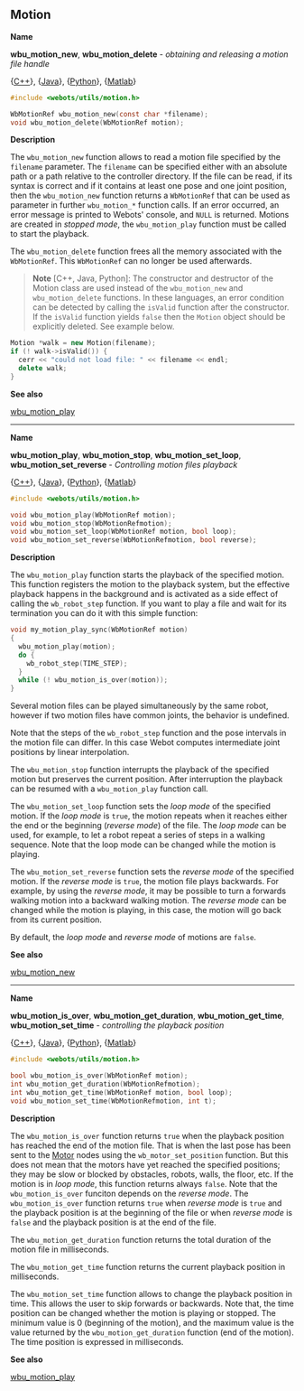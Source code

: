 ## Motion

**Name**

**wbu\_motion\_new**, **wbu\_motion\_delete** - *obtaining and releasing a motion file handle*

{[C++](cpp-api.md#cpp_motion)}, {[Java](java-api.md#java_motion)}, {[Python](python-api.md#python_motion)}, {[Matlab](matlab-api.md#matlab_motion)}

```c
#include <webots/utils/motion.h>

WbMotionRef wbu_motion_new(const char *filename);
void wbu_motion_delete(WbMotionRef motion);
```

**Description**

The `wbu_motion_new` function allows to read a motion file specified by the `filename` parameter.
The `filename` can be specified either with an absolute path or a path relative to the controller directory.
If the file can be read, if its syntax is correct and if it contains at least one pose and one joint position, then the `wbu_motion_new` function returns a `WbMotionRef` that can be used as parameter in further `wbu_motion_*` function calls.
If an error occurred, an error message is printed to Webots' console, and `NULL` is returned.
Motions are created in *stopped mode*, the `wbu_motion_play` function must be called to start the playback.

The `wbu_motion_delete` function frees all the memory associated with the `WbMotionRef`.
This `WbMotionRef` can no longer be used afterwards.

> **Note** [C++, Java, Python]: The constructor and destructor of the Motion class are used instead of the `wbu_motion_new` and `wbu_motion_delete` functions.
In these languages, an error condition can be detected by calling the `isValid` function after the constructor.
If the `isValid` function yields `false` then the `Motion` object should be explicitly deleted.
See example below.

```cpp
Motion *walk = new Motion(filename);
if (! walk->isValid()) {
  cerr << "could not load file: " << filename << endl;
  delete walk;
}
```

**See also**

[wbu\_motion\_play](#wbu_motion_play)

---

**Name**

**wbu\_motion\_play**, **wbu\_motion\_stop**, **wbu\_motion\_set\_loop**, **wbu\_motion\_set\_reverse** - *Controlling motion files playback*

{[C++](cpp-api.md#cpp_motion)}, {[Java](java-api.md#java_motion)}, {[Python](python-api.md#python_motion)}, {[Matlab](matlab-api.md#matlab_motion)}

```c
#include <webots/utils/motion.h>

void wbu_motion_play(WbMotionRef motion);
void wbu_motion_stop(WbMotionRefmotion);
void wbu_motion_set_loop(WbMotionRef motion, bool loop);
void wbu_motion_set_reverse(WbMotionRefmotion, bool reverse);
```

**Description**

The `wbu_motion_play` function starts the playback of the specified motion.
This function registers the motion to the playback system, but the effective playback happens in the background and is activated as a side effect of calling the `wb_robot_step` function.
If you want to play a file and wait for its termination you can do it with this simple function:

```c
void my_motion_play_sync(WbMotionRef motion)
{
  wbu_motion_play(motion);
  do {
    wb_robot_step(TIME_STEP);
  }
  while (! wbu_motion_is_over(motion));
}
```

Several motion files can be played simultaneously by the same robot, however if two motion files have common joints, the behavior is undefined.

Note that the steps of the `wb_robot_step` function and the pose intervals in the motion file can differ.
In this case Webot computes intermediate joint positions by linear interpolation.

The `wbu_motion_stop` function interrupts the playback of the specified motion but preserves the current position.
After interruption the playback can be resumed with a `wbu_motion_play` function call.

The `wbu_motion_set_loop` function sets the *loop mode* of the specified motion.
If the *loop mode* is `true`, the motion repeats when it reaches either the end or the beginning (*reverse mode*) of the file.
The *loop mode* can be used, for example, to let a robot repeat a series of steps in a walking sequence.
Note that the loop mode can be changed while the motion is playing.

The `wbu_motion_set_reverse` function sets the *reverse mode* of the specified motion.
If the *reverse mode* is `true`, the motion file plays backwards.
For example, by using the *reverse mode*, it may be possible to turn a forwards walking motion into a backward walking motion.
The *reverse mode* can be changed while the motion is playing, in this case, the motion will go back from its current position.

By default, the *loop mode* and *reverse mode* of motions are `false`.

**See also**

[wbu\_motion\_new](#wbu_motion_new)

---

**Name**

**wbu\_motion\_is\_over**, **wbu\_motion\_get\_duration**, **wbu\_motion\_get\_time**, **wbu\_motion\_set\_time** - *controlling the playback position*

{[C++](cpp-api.md#cpp_motion)}, {[Java](java-api.md#java_motion)}, {[Python](python-api.md#python_motion)}, {[Matlab](matlab-api.md#matlab_motion)}

```c
#include <webots/utils/motion.h>

bool wbu_motion_is_over(WbMotionRef motion);
int wbu_motion_get_duration(WbMotionRefmotion);
int wbu_motion_get_time(WbMotionRef motion, bool loop);
void wbu_motion_set_time(WbMotionRefmotion, int t);
```

**Description**

The `wbu_motion_is_over` function returns `true` when the playback position has reached the end of the motion file.
That is when the last pose has been sent to the [Motor](motor.md) nodes using the `wb_motor_set_position` function.
But this does not mean that the motors have yet reached the specified positions; they may be slow or blocked by obstacles, robots, walls, the floor, etc.
If the motion is in *loop mode*, this function returns always `false`.
Note that the `wbu_motion_is_over` funciton depends on the *reverse mode*.
The `wbu_motion_is_over` function returns `true` when *reverse mode* is `true` and the playback position is at the beginning of the file or when *reverse mode* is `false` and the playback position is at the end of the file.

The `wbu_motion_get_duration` function returns the total duration of the motion file in milliseconds.

The `wbu_motion_get_time` function returns the current playback position in milliseconds.

The `wbu_motion_set_time` function allows to change the playback position in time.
This allows the user to skip forwards or backwards.
Note that, the time position can be changed whether the motion is playing or stopped.
The minimum value is 0 (beginning of the motion), and the maximum value is the value returned by the `wbu_motion_get_duration` function (end of the motion).
The time position is expressed in milliseconds.

**See also**

[wbu\_motion\_play](#wbu_motion_play)
